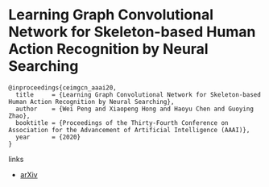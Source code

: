 # Learning Graph Convolutional Network for Skeleton-based Human Action Recognition by Neural Searching

```
@inproceedings{ceimgcn_aaai20,
  title     = {Learning Graph Convolutional Network for Skeleton-based Human Action Recognition by Neural Searching},
  author    = {Wei Peng and Xiaopeng Hong and Haoyu Chen and Guoying Zhao},
  booktitle = {Proceedings of the Thirty-Fourth Conference on Association for the Advancement of Artificial Intelligence (AAAI)},
  year      = {2020}
}
```

links
- [arXiv](https://arxiv.org/abs/1911.04131)
